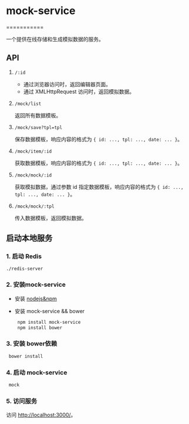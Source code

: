 # mock-service
===========

一个提供在线存储和生成模拟数据的服务。


## API

1. `/:id`

    * 通过浏览器访问时，返回编辑器页面。
    * 通过 XMLHttpRequest 访问时，返回模拟数据。

2. `/mock/list`
    
    返回所有数据模板。
    
3. `/mock/save?tpl=tpl`
    
    保存数据模板，响应内容的格式为 `{ id: ..., tpl: ..., date: ... }`。
    
4. `/mock/item/:id`

    获取数据模板，响应内容的格式为 `{ id: ..., tpl: ..., date: ... }`。
    
5. `/mock/mock/:id`

    获取模拟数据，通过参数 id 指定数据模板，响应内容的格式为 `{ id: ..., tpl: ..., date: ... }`。

6. `/mock/mock/:tpl`

    传入数据模板，返回模拟数据。

## 启动本地服务

### 1. 启动 Redis

    ./redis-server

### 2. 安装mock-service
* 安装 [nodejs&npm](http://nodejs.org/)
* 安装 mock-service && bower

   ```bash
    npm install mock-service
    npm install bower
   ```

### 3. 安装 bower依赖

   ```bash 
    bower install
   ```

### 4. 启动 mock-service

   ```bash 
    mock
   ```

### 5. 访问服务 
    
访问 <http://localhost:3000/>。

